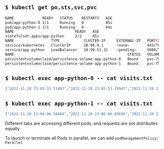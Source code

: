 ## `$ kubectl get po,sts,svc,pvc`

```bash
NAME             READY   STATUS    RESTARTS   AGE
pod/app-python-0 1/1     Running   0          85s
pod/app-python-1 1/1     Running   0          44s
NAME                            READY   AGE
statefulset.apps/app-python     2/2     85s
NAME                 TYPE           CLUSTER-IP     EXTERNAL-IP   PORT(S)          AGE
service/kubernetes   ClusterIP      10.96.0.1      <none>        443/TCP          28d
service/app-python   LoadBalancer   10.99.51.32    <pending>     5000/TCP         85s
NAME                                                    STATUS   VOLUME                                     CAPACITY   ACCESS MODES   STORAGECLASS   AGE
persistentvolumeclaim/persistence-volume-app-python-0   Bound    pvc-793d1b65-7ce8-400e-be2c-bba7bda8208a   512Mi      RWO            standard       85s
persistentvolumeclaim/persistence-volume-app-python-1   Bound    pvc-f571f2ac-0f42-4e21-bb89-66e5d07bb181   512Mi      RWO            standard       44s
```

## `$ kubectl exec app-python-0 -- cat visits.txt`

```bash
["2022-11-28 23:05:33.51403","2022-11-28 23:05:53.19947","2022-11-28 23:05:55.72768","2022-11-28 23:05:57.00144"]
```

## `$ kubectl exec app-python-1 -- cat visits.txt`

```bash
["2022-11-28 23:06:06.58804","2022-11-28 23:06:06.89690","2022-11-28 23:06:07.16061","2022-11-28 23:06:07.41687","2022-11-28 23:06:07.67740","2022-11-28 23:06:07.94982"]
```

Different tabs are accessing different pods, and requests are not distributes equally

To launch or terminate all Pods in parallel, we can add `podManagementPolicy: Parallel`
